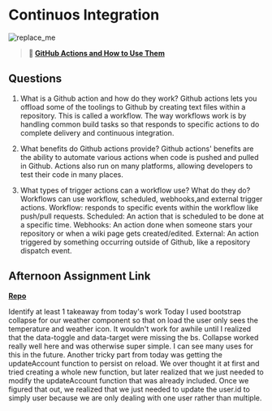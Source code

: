 # Continuos Integration

![replace_me](https://codeworks.blob.core.windows.net/public/assets/img/illustrations/placeholder.svg)

> **📖 [GitHub Actions and How to Use Them](https://codeworksacademy.com/fs-student-guide/resources/wk8-9/05-Github-Actions)**

## Questions

1. What is a Github action and how do they work?
Github actions lets you offload some of the toolings to Github by creating text files within a repository. This is called a workflow. 
The way workflows work is by handling common build tasks so that responds to specific actions to do complete delivery and continuous integration. 

2. What benefits do Github actions provide?
Github actions' benefits are the ability to automate various actions when code is pushed and pulled in Github. Actions also run on many platforms, allowing developers to test their code in many places.

3. What types of trigger actions can a workflow use? What do they do?
Workflows can use workflow, scheduled, webhooks,and external trigger actions. 
Workflow: responds to specific events within the workflow like push/pull requests.
Scheduled: An action that is scheduled to be done at a specific time.
Webhooks: An action done when someone stars your repository or when a wiki page gets created/edited.
External: An action triggered by something occurring outside of Github, like a repository dispatch event. 

## Afternoon Assignment Link

**[Repo](https://github.com/JordanlDiaz/<ASSIGNMENT_REPO>)**

Identify at least 1 takeaway from today's work
Today I used bootstrap collapse for our weather component so that on load the user only sees the temperature and weather icon. It wouldn't work for awhile until I realized that the data-toggle and data-target were missing the bs. Collapse worked really well here and was otherwise super simple. I can see many uses for this in the future. 
Another tricky part from today was getting the updateAccount function to persist on reload. We over thought it at first and tried creating a whole new function, but later realized that we just needed to modify the updateAccount function that was already included. Once we figured that out, we realized that we just needed to update the user.id to simply user because we are only dealing with one user rather than multiple. 